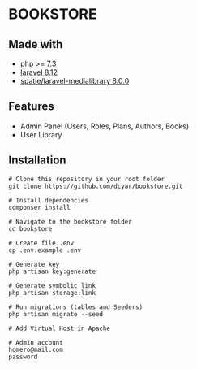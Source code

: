 # BOOKSTORE

## Made with
- [php >= 7.3](https://www.php.net/)
- [laravel 8.12](https://laravel.com)
- [spatie/laravel-medialibrary 8.0.0](https://docs.spatie.be/laravel-medialibrary/v7/introduction/)

## Features
- Admin Panel (Users, Roles, Plans, Authors, Books)
- User Library

## Installation

```git
# Clone this repository in your root folder
git clone https://github.com/dcyar/bookstore.git 

# Install dependencies
componser install

# Navigate to the bookstore folder
cd bookstore

# Create file .env
cp .env.example .env

# Generate key
php artisan key:generate

# Generate symbolic link
php artisan storage:link

# Run migrations (tables and Seeders)
php artisan migrate --seed

# Add Virtual Host in Apache

# Admin account
homero@mail.com
password
```
